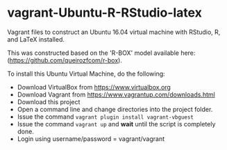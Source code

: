 # vagrant-Ubuntu-R-RStudio-latex

Vagrant files to construct an Ubuntu 16.04 virtual machine with RStudio, R, and LaTeX installed.

This was constructed based on the 'R-BOX' model available here: (https://github.com/queirozfcom/r-box).

To install this Ubuntu Virtual Machine, do the following:

 - Download VirtualBox from https://www.virtualbox.org
 - Download Vagrant from https://www.vagrantup.com/downloads.html
 - Download this project
 - Open a command line and change directories into the project folder. 
 - Issue the command `vagrant plugin install vagrant-vbguest`
 - Issue the command `vagrant up` and **wait** until the script is completely done.
 - Login using username/password = vagrant/vagrant
